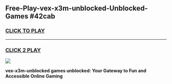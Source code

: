 
## Free-Play-vex-x3m-unblocked-Unblocked-Games #42cab
<h3>
<a href="https://news.freeplayer.one?title=vex-x3m-unblocked&ref=8M">CLICK TO PLAY</a></h3>
<hr>

<h3>
<a href="https://news.freeplayer.one?title=vex-x3m-unblocked&ref=8M">CLICK 2 PLAY</a>
  
</h3>

<a href="https://news.freeplayer.one?title=vex-x3m-unblocked&ref=8M"><img src="https://clearcache.store/games.png"></a>


**vex-x3m-unblocked games unblocked: Your Gateway to Fun and Accessible Online Gaming**

